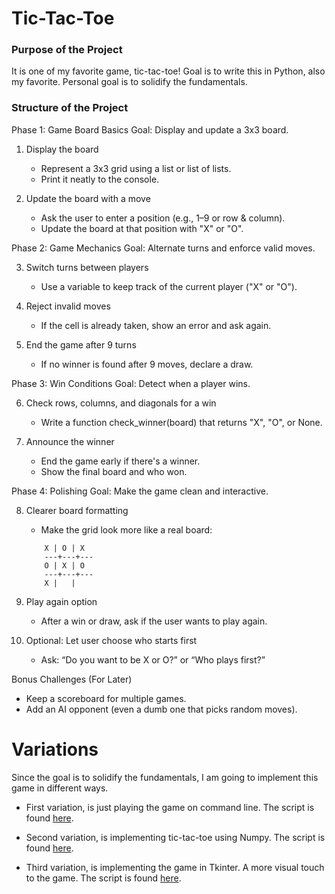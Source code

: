 # Tic-Tac-Toe
### Purpose of the Project

It is one of my favorite game, tic-tac-toe!
Goal is to write this in Python, also my favorite. Personal goal is to solidify the fundamentals.

### Structure of the Project

Phase 1: Game Board Basics
Goal: Display and update a 3x3 board.

1. Display the board
    - Represent a 3x3 grid using a list or list of lists.
    - Print it neatly to the console.

2. Update the board with a move
    - Ask the user to enter a position (e.g., 1–9 or row & column).
    - Update the board at that position with "X" or "O".

Phase 2: Game Mechanics
Goal: Alternate turns and enforce valid moves.

3. Switch turns between players
    - Use a variable to keep track of the current player ("X" or "O").

4. Reject invalid moves
    - If the cell is already taken, show an error and ask again.

5. End the game after 9 turns
    - If no winner is found after 9 moves, declare a draw.

Phase 3: Win Conditions
Goal: Detect when a player wins.

6. Check rows, columns, and diagonals for a win
    - Write a function check_winner(board) that returns "X", "O", or None.

7. Announce the winner
    - End the game early if there's a winner.
    - Show the final board and who won.

Phase 4: Polishing
Goal: Make the game clean and interactive.

8. Clearer board formatting
    - Make the grid look more like a real board:
    ```
        X | O | X
        ---+---+---
        O | X | O
        ---+---+---
        X |   |  
    ```

9. Play again option
    - After a win or draw, ask if the user wants to play again.

10. Optional: Let user choose who starts first
    - Ask: “Do you want to be X or O?” or “Who plays first?”

Bonus Challenges (For Later)
- Keep a scoreboard for multiple games.
- Add an AI opponent (even a dumb one that picks random moves).

# Variations

Since the goal is to solidify the fundamentals, I am going to implement this game in different ways.
* First variation, is just playing the game on command line. The script is found [here](./game_cmd.py).

* Second variation, is implementing tic-tac-toe using Numpy. The script is found [here](./game_numpy.py).

* Third variation, is implementing the game in Tkinter. A more visual touch to the game. The script is found [here](./game_tkinter.py).
